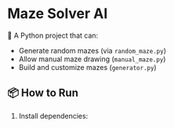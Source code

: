 # Maze Solver AI

🧩 A Python project that can:
- Generate random mazes (via `random_maze.py`)
- Allow manual maze drawing (`manual_maze.py`)
- Build and customize mazes (`generator.py`)

## 📦 How to Run

1. Install dependencies:

